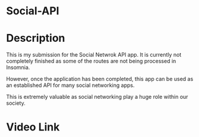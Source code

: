 # Social-API

# Description

This is my submission for the Social Netwrok API app. It is currently not completely finished as some of the routes are not being processed in Insomnia.

However, once the application has been completed, this app can be used as an established API for many social networking apps.

This is extremely valuable as social networking play a huge role within our society.

# Video Link

